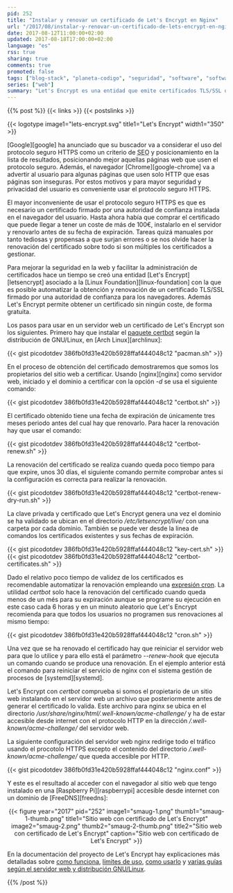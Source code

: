 ```yaml
---
pid: 252
title: "Instalar y renovar un certificado de Let's Encrypt en Nginx"
url: "/2017/08/instalar-y-renovar-un-certificado-de-lets-encrypt-en-nginx/"
date: 2017-08-12T11:00:00+02:00
updated: 2017-08-18T17:00:00+02:00
language: "es"
rss: true
sharing: true
comments: true
promoted: false
tags: ["blog-stack", "planeta-codigo", "seguridad", "software", "software-libre"]
series: ["web"]
summary: "Let's Encrypt es una entidad que emite certificados TLS/SSL que son reconocidos como de confianza por los navegadores web. Usando esta entidad de certificación es posible obtener y renovar un certificado TLS/SSL de forma automatizada, rápida y sin coste alguno."
---
```


{{% post %}}
{{< links >}}
{{< postslinks >}}

{{< logotype image1="lets-encrypt.svg" title1="Let's Encrypt" width1="350" >}}

[Google][google] ha anunciado que su buscador va a considerar el uso del protocolo seguro HTTPS como un criterio de <abbr title="Search Engine Optimization">SEO</abbr> y posicionamiento en la lista de resultados, posicionando mejor aquellas páginas web que usen el protocolo seguro. Además, el navegador [Chrome][google-chrome] va a advertir al usuario para algunas páginas que usen solo HTTP que esas páginas son inseguras. Por estos motivos y para mayor seguridad y privacidad del usuario es conveniente usar el protocolo seguro HTTPS.

El mayor inconveniente de usar el protocolo seguro HTTPS es que es necesario un certificado firmado por una autoridad de confianza instalada en el navegador del usuario. Hasta ahora había que comprar el certificado que puede llegar a tener un coste de más de 100€, instalarlo en el servidor y renovarlo antes de su fecha de expiración. Tareas quizá manuales por tanto tediosas y propensas a que surjan errores o se nos olvide hacer la renovación del certificado sobre todo si son múltiples los certificados a gestionar.

Para mejorar la seguridad en la web y facilitar la administración de certificados hace un tiempo se creó una entidad [Let's Encrypt][letsencrypt] asociado a la [Linux Foundation][linux-foundation] con la que es posible automatizar la obtención y renovación de un certificado TLS/SSL firmado por una autoridad de confianza para los navegadores. Además Let's Encrypt permite obtener un certificado sin ningún coste, de forma gratuita.

Los pasos para usar en un servidor web un certificado de Let's Encrypt son los siguientes. Primero hay que instalar el [paquete certbot](https://www.archlinux.org/packages/community/any/certbot/) según la distribución de GNU/Linux, en [Arch Linux][archlinux]:

{{< gist picodotdev 386fb0fd31e420b5928ffaf444048c12 "pacman.sh" >}}

En el proceso de obtención del certificado demostraremos que somos los propietarios del sitio web a certificar. Usando [nginx][nginx] como servidor web, iniciado y el dominio a certificar con la opción _-d_ se usa el siguiente comando:

{{< gist picodotdev 386fb0fd31e420b5928ffaf444048c12 "certbot.sh" >}}

El certificado obtenido tiene una fecha de expiración de únicamente tres meses periodo antes del cual hay que renovarlo. Para hacer la renovación hay que usar el comando:

{{< gist picodotdev 386fb0fd31e420b5928ffaf444048c12 "certbot-renew.sh" >}}

La renovación del certificado se realiza cuando queda poco tiempo para que expire, unos 30 días, el siguiente comando permite comprobar antes si la configuración es correcta para realizar la renovación.

{{< gist picodotdev 386fb0fd31e420b5928ffaf444048c12 "certbot-renew-dry-run.sh" >}}

La clave privada y certificado que Let's Encrypt genera una vez el dominio se ha validado se ubican en el directorio _/etc/letsencrypt/live/_ con una carpeta por cada dominio. También se puede ver desde la linea de comandos los certificados existentes y sus fechas de expiración.

{{< gist picodotdev 386fb0fd31e420b5928ffaf444048c12 "key-cert.sh" >}}
{{< gist picodotdev 386fb0fd31e420b5928ffaf444048c12 "certbot-certificates.sh" >}}

Dado el relativo poco tiempo de validez de los certificados es recomendable automatizar la renovación empleando una [expresión cron](https://es.wikipedia.org/wiki/Cron_(Unix)). La utilidad _certbot_ solo hace la renovación del certificado cuando queda menos de un més para su expiración aunque se programe su ejecución en este caso cada 6 horas y en un minuto aleatorio que Let's Encrypt recomienda para que todos los usuarios no programen sus renovaciones al mismo tiempo:

{{< gist picodotdev 386fb0fd31e420b5928ffaf444048c12 "cron.sh" >}}

Una vez que se ha renovado el certificado hay que reiniciar el servidor web para que lo utilice y para ello está el parámetro _--renew-hook_ que ejecuta un comando cuando se produce una renovación. En el ejemplo anterior está el comando para reiniciar el servicio de nginx con el sistema gestión de procesos de [systemd][systemd].

Let's Encrypt con _certbot_ comprueba si somos el propietario de un sitio web instalando en el servidor web un archivo que posteriormente antes de generar el certificado lo valida. Este archivo para nginx se ubica en el directorio _/usr/share/nginx/html/.well-known/acme-challenge/_ y ha de estar accesible desde internet con el protocolo HTTP en la dirección _/.well-known/acme-challenge/_ del servidor web.

La siguiente configuración del servidor web nginx redirige todo el tráfico usando el procotolo HTTPS excepto el contenido del directorio _/.well-known/acme-challenge/_ que queda accesible por HTTP.

{{< gist picodotdev 386fb0fd31e420b5928ffaf444048c12 "nginx.conf" >}}

Y este es el resultado al acceder con el navegador al sitio web que tengo instalado en una [Raspberry Pi][raspberrypi] accesible desde internet con un dominio de [FreeDNS][freedns]:

<div class="media" style="text-align: center;">
    {{< figure year="2017" pid="252"
        image1="smaug-1.png" thumb1="smaug-1-thumb.png" title1="Sitio web con certificado de Let's Encrypt"
        image2="smaug-2.png" thumb2="smaug-2-thumb.png" title2="Sitio web con certificado de Let's Encrypt"
        caption="Sitio web con certificado de Let's Encrypt" >}}
</div>

En la documentación del proyecto de Let's Encrypt hay explicaciones más detalladas sobre [como funciona](https://letsencrypt.org/how-it-works/), [límites de uso](https://letsencrypt.org/docs/rate-limits/), [como usarlo](https://certbot.eff.org/docs/using.html) y [varias guías según el servidor web y distribución GNU/Linux](https://certbot.eff.org/).

{{% /post %}}
